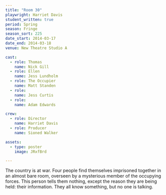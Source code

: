 ```yaml
---
title: "Room 30"
playwright: Harriet Davis
student_written: true
period: Spring
season: Fringe
season_sort: 225
date_start: 2014-03-17
date_end: 2014-03-18
venue: New Theatre Studio A

cast:
  - role: Thomas
    name: Nick Gill
  - role: Ellen
    name: Jess Lundholm
  - role: The Occupier
    name: Matt Standen
  - role:
    name: Jess Curtis
  - role:
    name: Adam Edwards

crew:
  - role: Director
    name: Harriet Davis
  - role: Producer
    name: Sioned Walker

assets:
  - type: poster
    image: JRxfBrd

---
```


The country is at war. Four people find themselves imprisoned together in an almost bare room, overseen by a mysterious member of the occupying forces. This person tells them nothing, except the reason they are being held: their information. They all know something, but no one is talking.
